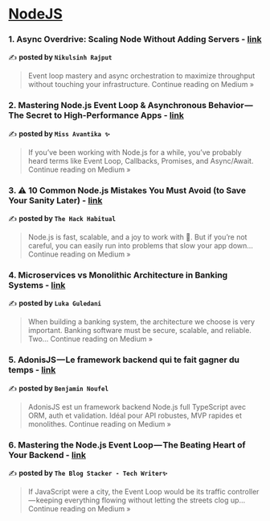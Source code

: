 
<h1><a href=https://medium.com/tag/nodejs/recommended target="_blank" rel="noopener noreferrer">NodeJS</a></h1>
<h3>1. Async Overdrive: Scaling Node Without Adding Servers - <a href="https://medium.com/@hadiyolworld007/async-overdrive-scaling-node-without-adding-servers-b0ae1ce2d615?source=rss------nodejs-5" target="_blank" rel="noopener noreferrer">link</a></h3>

✍️ **posted by `Nikulsinh Rajput`**

<blockquote>Event loop mastery and async orchestration to maximize throughput without touching your infrastructure.
Continue reading on Medium »</blockquote>

<h3>2.  Mastering Node.js Event Loop & Asynchronous Behavior — The Secret to High-Performance Apps - <a href="https://medium.com/@missAvantika/mastering-node-js-event-loop-asynchronous-behavior-the-secret-to-high-performance-apps-a57f80b32a1e?source=rss------nodejs-5" target="_blank" rel="noopener noreferrer">link</a></h3>

✍️ **posted by `Miss Avantika ✨`**

<blockquote>If you’ve been working with Node.js for a while, you’ve probably heard terms like Event Loop, Callbacks, Promises, and Async/Await.
Continue reading on Medium »</blockquote>

<h3>3. ⚠️ 10 Common Node.js Mistakes You Must Avoid (to Save Your Sanity Later) - <a href="https://medium.com/@theHackHabitual/%EF%B8%8F-10-common-node-js-mistakes-you-must-avoid-to-save-your-sanity-later-e23292a28ed4?source=rss------nodejs-5" target="_blank" rel="noopener noreferrer">link</a></h3>

✍️ **posted by `The Hack Habitual`**

<blockquote>Node.js is fast, scalable, and a joy to work with 💚. But if you’re not careful, you can easily run into problems that slow your app down…
Continue reading on Medium »</blockquote>

<h3>4. Microservices vs Monolithic Architecture in Banking Systems - <a href="https://medium.com/@lukaguledani123/microservices-vs-monolithic-architecture-in-banking-systems-f05c44ba65cf?source=rss------nodejs-5" target="_blank" rel="noopener noreferrer">link</a></h3>

✍️ **posted by `Luka Guledani`**

<blockquote>When building a banking system, the architecture we choose is very important. Banking software must be secure, scalable, and reliable. Two…
Continue reading on Medium »</blockquote>

<h3>5. AdonisJS — Le framework backend qui te fait gagner du temps - <a href="https://medium.com/@benjamin.noufel/adonisjs-le-framework-backend-qui-te-fait-gagner-du-temps-ac7ebf39f31b?source=rss------nodejs-5" target="_blank" rel="noopener noreferrer">link</a></h3>

✍️ **posted by `Benjamin Noufel`**

<blockquote>AdonisJS est un framework backend Node.js full TypeScript avec ORM, auth et validation. Idéal pour API robustes, MVP rapides et monolithes.
Continue reading on Medium »</blockquote>

<h3>6.  Mastering the Node.js Event Loop — The Beating Heart of Your Backend  - <a href="https://medium.com/@TheblogStacker/mastering-the-node-js-event-loop-the-beating-heart-of-your-backend-0ef4d8318506?source=rss------nodejs-5" target="_blank" rel="noopener noreferrer">link</a></h3>

✍️ **posted by `The Blog Stacker - Tech Writer✨`**

<blockquote>If JavaScript were a city, the Event Loop would be its traffic controller — keeping everything flowing without letting the streets clog up…
Continue reading on Medium »</blockquote>

